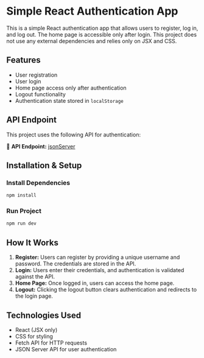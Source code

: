 # Simple React Authentication App

This is a simple React authentication app that allows users to register, log in, and log out. The home page is accessible only after login. This project does not use any external dependencies and relies only on JSX and CSS.

## Features

- User registration
- User login
- Home page access only after authentication
- Logout functionality
- Authentication state stored in `localStorage`

## API Endpoint

This project uses the following API for authentication:

🔗 **API Endpoint:** [jsonServer](https://jsonserver-1-etxz.onrender.com/users)

## Installation & Setup

### Install Dependencies

```bash
npm install
```

### Run Project

```bash
npm run dev
```

## How It Works

1. **Register:** Users can register by providing a unique username and password. The credentials are stored in the API.
2. **Login:** Users enter their credentials, and authentication is validated against the API.
3. **Home Page:** Once logged in, users can access the home page.
4. **Logout:** Clicking the logout button clears authentication and redirects to the login page.

## Technologies Used

- React (JSX only)
- CSS for styling
- Fetch API for HTTP requests
- JSON Server API for user authentication
